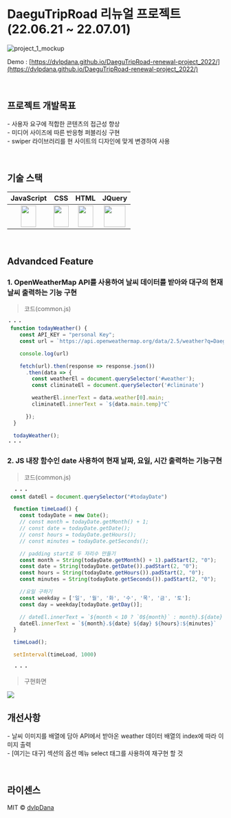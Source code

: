 # DaeguTripRoad 리뉴얼 프로젝트(22.06.21 ~ 22.07.01)

![project_1_mockup](https://user-images.githubusercontent.com/102039456/187178605-012489ed-c176-49c9-adc3-9493bd2a83af.jpg)

Demo : [https://dvlpdana.github.io/DaeguTripRoad-renewal-project_2022/](https://dvlpdana.github.io/DaeguTripRoad-renewal-project_2022/)

<br />

## 프로젝트 개발목표

<p align="justify">
-  사용자 요구에 적합한 콘텐츠의 접근성 향상 <br/ >
-  미디어 사이즈에 따른 반응형 퍼블리싱 구현 <br/ >
-  swiper 라이브러리를 현 사이트의 디자인에 맞게 변경하여 사용 <br/ >
</p>

<br />

## 기술 스택

| JavaScript |     CSS     |  HTML  |  JQuery  |
| :--------: | :---------: | :------: | :------: |
|   <img src="https://user-images.githubusercontent.com/102039456/187168448-0611cda1-c3e6-4fd7-bc1c-30da00bab9cd.png" width="35" height="50" >    |   <img src="https://user-images.githubusercontent.com/102039456/187168206-52fac0b8-6c5d-40e5-8f1b-1cb6b2bb22d2.png" width="35" height="50" >    |   <img src="https://user-images.githubusercontent.com/102039456/187180893-3fe76083-5262-4fb8-a4ec-4ed16cae1a79.png" width="35" height="50" >   |   <img src="https://user-images.githubusercontent.com/102039456/187180900-471a7237-e030-46dc-9141-3964a4564106.png" width="50" height="50" >   |

<br>

## Advandced Feature

### 1. OpenWeatherMap API를 사용하여 날씨 데이터를 받아와 대구의 현재 날씨 출력하는 기능 구현
> 코드(common.js)
```javascript
・・・
 function todayWeather() {
    const API_KEY = "personal Key";
    const url = `https://api.openweathermap.org/data/2.5/weather?q=Daegu,%20KR&appid=${API_KEY}&units=metric`;

    console.log(url)

    fetch(url).then(response => response.json())
      .then(data => {
        const weatherEl = document.querySelector('#weather');
        const climinateEl = document.querySelector('#climinate')

        weatherEl.innerText = data.weather[0].main;
        climinateEl.innerText = `${data.main.temp}°C`

      });
  }

  todayWeather();
・・・
```

### 2. JS 내장 함수인 date 사용하여 현재 날짜, 요일, 시간 출력하는 기능구현
> 코드(common.js)
```javascript
  ・・・
 const dateEl = document.querySelector("#todayDate")

  function timeLoad() {
    const todayDate = new Date();
    // const month = todayDate.getMonth() + 1;
    // const date = todayDate.getDate();      
    // const hours = todayDate.getHours();
    // const minutes = todayDate.getSeconds();

    // padding start로 두 자리수 만들기
    const month = String(todayDate.getMonth() + 1).padStart(2, "0");
    const date = String(todayDate.getDate()).padStart(2, "0");
    const hours = String(todayDate.getHours()).padStart(2, "0");
    const minutes = String(todayDate.getSeconds()).padStart(2, "0");

    //요일 구하기
    const weekday = ['일', '월', '화', '수', '목', '금', '토'];
    const day = weekday[todayDate.getDay()];

    // dateEl.innerText = `${month < 10 ? `0${month}` : month}.${date} ${day} ${hours < 10 ? `0${hours}` : hours}:${minutes < 10 ? `0${minutes}` : minutes}`;
    dateEl.innerText = `${month}.${date} ${day} ${hours}:${minutes}`
  }

  timeLoad();

  setInterval(timeLoad, 1000)

  ・・・
```
> 구현화면
<img src="https://user-images.githubusercontent.com/102039456/187182141-55e7b664-c949-4da7-a06b-974e7c9fac11.png">

<br />

## 개선사항

<p align="justify">
-  날씨 이미지를 배열에 담아 API에서 받아온 weather 데이터 배열의 index에 따라 이미지 출력 <br/>
-  [여기는 대구] 섹션의 옵션 메뉴 select 태그를 사용하여 재구현 할 것
</p>

<br />

## 라이센스

MIT &copy; [dvlpDana](mailto:colleksql3@gmail.com)


